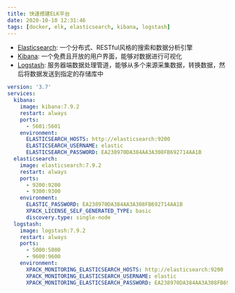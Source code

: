 ```yaml
---
title: 快速搭建ELK平台
date: 2020-10-10 12:31:46
tags: [docker, elk, elasticsearch, kibana, logstash]
---
```


* [Elasticsearch][]: 一个分布式、RESTful风格的搜索和数据分析引擎
* [Kibana][]: 一个免费且开放的用户界面，能够对数据进行可视化
* [Logstash][]: 服务器端数据处理管道，能够从多个来源采集数据，转换数据，然后将数据发送到指定的存储库中

[Elasticsearch]: https://www.elastic.co/cn/elasticsearch/
[Kibana]: https://www.elastic.co/cn/kibana/
[Logstash]: https://www.elastic.co/cn/logstash/

```yaml
version: '3.7'
services:
  kibana:
    image: kibana:7.9.2
    restart: always
    ports:
      - 5601:5601
    environment:
      ELASTICSEARCH_HOSTS: http://elasticsearch:9200
      ELASTICSEARCH_USERNAME: elastic
      ELASTICSEARCH_PASSWORD: EA238970DA384AA3A308FB692714AA1B
  elasticsearch:
    image: elasticsearch:7.9.2
    restart: always
    ports:
      - 9200:9200
      - 9300:9300
    environment:
      ELASTIC_PASSWORD: EA238970DA384AA3A308FB692714AA1B
      XPACK_LICENSE_SELF_GENERATED_TYPE: basic
      discovery.type: single-node
  logstash:
    image: logstash:7.9.2
    restart: always
    ports:
      - 5000:5000
      - 9600:9600
    environment:
      XPACK_MONITORING_ELASTICSEARCH_HOSTS: http://elasticsearch:9200
      XPACK_MONITORING_ELASTICSEARCH_USERNAME: elastic
      XPACK_MONITORING_ELASTICSEARCH_PASSWORD: EA238970DA384AA3A308FB692714AA1B
```
